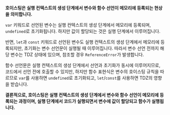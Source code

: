 **호이스팅은 실행 컨텍스트의 생성 단계에서 변수와 함수 선언이 메모리에 등록되는 현상을 의미합니다.**

`var` 키워드로 선언된 변수는 실행 컨텍스트의 생성 단계에서 메모리에 등록되며, `undefined`로 초기화됩니다. 하지만 값이 할당되는 것은 실행 단계에서 이루어집니다.

반면, `let`과 `const` 키워드로 선언된 변수도 실행 컨텍스트의 생성 단계에서 메모리에 등록되지만, 초기화는 변수 선언문이 실행될 때 이루어집니다. 따라서 변수 선언 전까지 해당 변수는 TDZ 상태에 있으며, 참조할 경우 `ReferenceError`가 발생합니다.

함수 선언문은 실행 컨텍스트의 생성 단계에서 선언과 초기화가 동시에 이루어지므로, 코드에서 선언 전에 호출할 수 있지만, 하지만 함수 표현식은 변수의 호이스팅 규칙을 따르므로 `var`를 사용하면 `undefined`로 초기화되고, `let`/`const`를 사용하면 TDZ의 영향을 받습니다.

**결론적으로, 호이스팅은 실행 컨텍스트의 생성 단계에서 변수와 함수 선언이 메모리에 등록되는 과정이며, 실행 단계에서 코드가 실행되면서 변수에 값이 할당되고 함수가 실행됩니다.** 